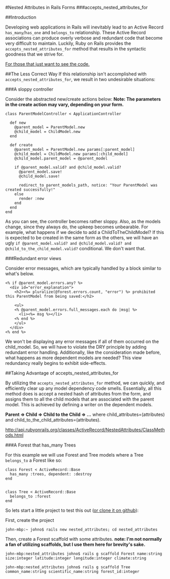 #Nested Attributes in Rails Forms
###accepts\_nested\_attributes\_for

##Introduction

Developing web applications in Rails will inevitably lead to an Active Record `has_many`/`has_one` and `belongs_to` relationship. These Active Record associations can produce overly verbose and redundant code that become very difficult to maintain. Luckily, Ruby on Rails provides the `accepts_nested_attributes_for` method that results in the syntactic goodness that we strive for.  

[For those that just want to see the code.](https://github.com/johnotander/nested_attr)


##The Less Correct Way
If this relationship isn't accomplished with `accepts_nested_attributes_for`, we result in two undesirable situations:


###A sloppy controller

Consider the abstracted new/create actions below:
__Note: The parameters in the create action may vary, depending on your form.__

    class ParentModelController < ApplicationController
    
      def new
        @parent_model = ParentModel.new
        @child_model = ChildModel.new
      end
      
      def create
        @parent_model = ParentModel.new params[:parent_model]
        @child_model = ChildModel.new params[:child_model]
        @child_model.parent_model = @parent_model
        
        if @parent_model.valid? and @child_model.valid?
          @parent_model.save!
          @child_model.save!
          
          redirect_to parent_models_path, notice: "Your ParentModel was created successfully!"
        else
          render :new
        end
      end
    end



As you can see, the controller becomes rather sloppy. Also, as the models change, since they always do, the upkeep becomes unbearable.  For example, what happens if we decide to add a ChildToTheChildModel?  If this is expected to be created in the same form as the others, we will have an ugly `if @parent_model.valid? and @child_model.valid? and @child_to_the_child_model.valid?` conditional.  We don't want that.


###Redundant error views

Consider error messages, which are typically handled by a block similar to what's below.

    <% if @parent_model.errors.any? %>
      <div id="error_explanation">
        <h2><%= pluralize(@forest.errors.count, "error") %> prohibited this ParentModel from being saved:</h2>

        <ul>
        <% @parent_model.errors.full_messages.each do |msg| %>
          <li><%= msg %></li>
        <% end %>
        </ul>
      </div>
    <% end %>
    
We won't be displaying any error messages if all of them occurred on the child\_model. So, we will have to violate the DRY principle by adding redundant error handling. Additionally, like the consideration made before, what happens as more dependent models are needed? This view redundancy really begins to exhibit side-effects.



##Taking Advantage of accepts\_nested\_attributes\_for

By utilizing the `accepts_nested_attributes_for` method, we can quickly, and efficiently clear up any model dependency code smells.  Essentially, all this method does is accept a nested hash of attributes from the form, and assigns them to all the child models that are associated with the parent model.  This is achieved by defining a writer on the dependent models.

__Parent => Child => Child to the Child => ...__ where child\_attributes=(attributes) and child\_to\_the\_child\_attributes=(attributes).

<http://api.rubyonrails.org/classes/ActiveRecord/NestedAttributes/ClassMethods.html>


###A Forest that has\_many Trees

For this example we will use Forest and Tree models where a Tree `belongs_to` a Forest like so:

    class Forest < ActiveRecord::Base
      has_many :trees, dependent: :destroy
    end
    

    class Tree < ActiveRecord::Base
      belongs_to :forest
    end


So lets start a little project to test this out \([or clone it on github](https://github.com/johnotander/nested_attr.git)\):

First, create the project

    john-mbp:~ johno$ rails new nested_attributes; cd nested_attributes
    
Then, create a Forest scaffold with some attributes.
__note: I'm not normally a fan of utilizing scaffolds, but I use them here for brevity's sake.__

    john-mbp:nested_attributes johno$ rails g scaffold Forest name:string size:integer latitude:integer longitude:integer climate:string
    
    john-mbp:nested_attributes johno$ rails g scaffold Tree common_name:string scientific_name:string forest_id:integer
    


